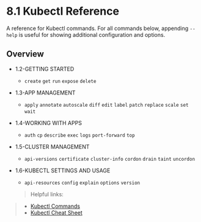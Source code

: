 

# 8.1 Kubectl Reference

A reference for Kubectl commands. For all commands below, appending `--help` is useful for showing additional configuration and options.

## Overview

- 1.2-GETTING STARTED
  - `create` `get` `run` `expose` `delete`
- 1.3-APP MANAGEMENT
  - `apply` `annotate` `autoscale` `diff` `edit` `label` `patch` `replace` `scale` `set` `wait`
- 1.4-WORKING WITH APPS
  - `auth` `cp` `describe` `exec` `logs` `port-forward` `top`
- 1.5-CLUSTER MANAGEMENT
  - `api-versions` `certificate` `cluster-info` `cordon` `drain` `taint` `uncordon`
- 1.6-KUBECTL SETTINGS AND USAGE
  - `api-resources` `config` `explain` `options` `version`


  > Helpful links:
>
> - [Kubectl Commands](https://kubernetes.io/docs/reference/generated/kubectl/kubectl-commands)
> - [Kubectl Cheat Sheet](https://kubernetes.io/docs/reference/kubectl/cheatsheet/)